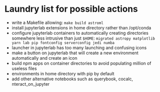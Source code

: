 # Laundry list for possible actions

- write a Makefile allowing: `make build astroml`
- install jupyterlab extensions in home directory rather than /opt/conda
- configure jupyterlab containers to automatically creating directories  somewhere less intrusive than just `$HOME`:
 `migrated astropy matplotlib yarn lab pip fontconfig serverconfig jedi numba`
- launcher in jupyterlab has too many launching and confusing icons
- make a button on jupyterlab that will create a new environment automatically and create an icon
- build npm apps on container directories to avoid populating million of useless files
- environments in home directory with pip by default
- add other alternative notebooks such as querybook, cocalc, nteract_on_jupyter
